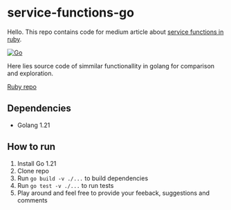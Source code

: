 # service-functions-go

Hello. This repo contains code for medium article about [service functions in ruby](https://medium.com/@beard-programmer/service-objects-as-functions-a-functional-approach-to-build-business-flows-in-ruby-on-rails-bf34bf18331d).

[![Go](https://github.com/beard-programmer/service-functions-go/actions/workflows/go.yml/badge.svg)](https://github.com/beard-programmer/service-functions-go/actions/workflows/go.yml)

Here lies source code of simmilar functionallity in golang for comparison and exploration.

[Ruby repo](https://github.com/beard-programmer/service-functions)

## Dependencies
- Golang 1.21

## How to run
1. Install Go 1.21
2. Clone repo
3. Run `go build -v ./...` to build dependencies
4. Run `go test -v ./...` to run tests
5. Play around and feel free to provide your feeback, suggestions and comments
